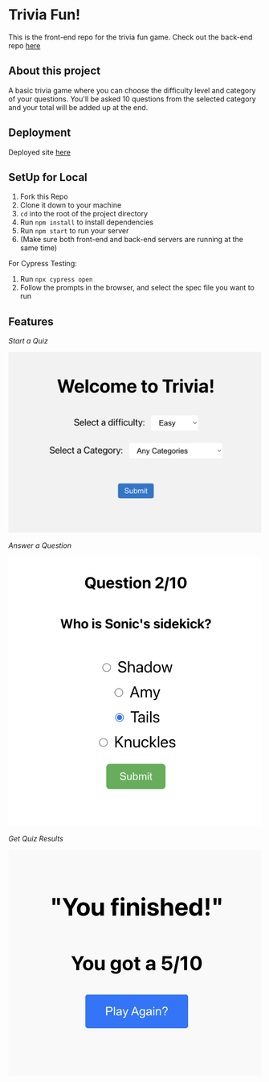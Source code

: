 # Trivia Fun!
This is the front-end repo for the trivia fun game. Check out the back-end repo [here](https://github.com/ross-ian28/trivia-be) 

## About this project
A basic trivia game where you can choose the difficulty level and category of your questions. You'll be asked 10 questions from the selected category and your total will be added up at the end.

## Deployment
Deployed site [here](https://trivia-ross-ian28.vercel.app/)

## SetUp for Local
1. Fork this Repo
2. Clone it down to your machine
3. `cd` into the root of the project directory
4. Run `npm install` to install dependencies  
5. Run `npm start` to run your server
6. (Make sure both front-end and back-end servers are running at the same time)

For Cypress Testing:
1. Run `npx cypress open`
2. Follow the prompts in the browser, and select the spec file you want to run

## Features
*Start a Quiz*

![Change Range](src/Triva-Intro.png)

*Answer a Question*

![Nav](src/Answer-Question.png)

*Get Quiz Results*

![Event Form](src/Trivia-Results.png)
